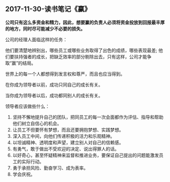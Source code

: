 ## 2017-11-30-读书笔记《赢》

**公司只有这么多资金和精力，因此，想要赢的负责人必须将资金投放到回报最丰厚的地方，同时尽可能减少不必要的损失。**

公司的经理人面临这样的任务：

他们要清楚地辨别出，哪些员工或哪些业务取得了出色的成绩，哪些表现最差;
他们要扶持强者的成长，把缺乏效率的部分剔除出去，只有这样，公司才能争取“赢”的结局。

世界上的每一个人都想得到发言权和尊严，而且也应当得到。

在你成为领导者以前，成功只同自己的成长有关。

当你成为领导者以后，成功都同别人的成长有关。

领导者应该做些什么：

1. 坚持不懈地提升自己的团队，把同员工的每一次会面都作为评估、指导和帮助他们树立自信心的机会。
2. 让员工不但要怀有梦想，而且还要拥抱梦想、实践梦想。
3. 深入员工中间，向他们传递积极的活力和乐观精神。
4. 以坦诚精神、透明度和声望，建立别人对自己的信赖感。
5. 有勇气，敢于做出不受欢迎的决定、说出得罪人的话。
6. 以好奇心，甚至怀疑精神来监督和推进业务，要保证自己提出的问题能激发员工的实际行动。
7. 勇于承担风险、勤奋学习、成为表率。
8. 学会庆祝。